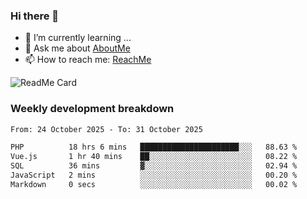 ### Hi there 👋

- 🌱 I’m currently learning ...
- 💬 Ask me about [AboutMe](https://www.itzcy.com/about)
- 📫 How to reach me: [ReachMe](https://www.itzcy.com/about)

![ReadMe Card](https://github-readme-stats-ten-gilt.vercel.app/api?username=SuperChenYun&show_icons=true&title_color=fff&icon_color=79ff97&text_color=9f9f9f&bg_color=151515&hide_border=true)

### Weekly development breakdown
<!--START_SECTION:waka-->

```txt
From: 24 October 2025 - To: 31 October 2025

PHP          18 hrs 6 mins   ██████████████████████░░░   88.63 %
Vue.js       1 hr 40 mins    ██░░░░░░░░░░░░░░░░░░░░░░░   08.22 %
SQL          36 mins         ▓░░░░░░░░░░░░░░░░░░░░░░░░   02.94 %
JavaScript   2 mins          ░░░░░░░░░░░░░░░░░░░░░░░░░   00.20 %
Markdown     0 secs          ░░░░░░░░░░░░░░░░░░░░░░░░░   00.02 %
```

<!--END_SECTION:waka-->
